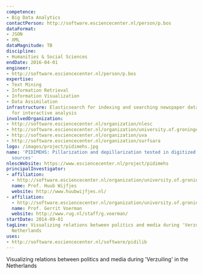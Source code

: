 ```yaml
---
competence:
- Big Data Analytics
contactPerson: http://software.esciencecenter.nl/person/p.bos
dataFormat:
- JSON
- XML
dataMagnitude: TB
discipline:
- Humanities & Social Sciences
endDate: 2016-04-01
engineer:
- http://software.esciencecenter.nl/person/p.bos
expertise:
- Text Mining
- Information Retrieval
- Information Visualization
- Data Assimilation
infrastructure: Elasticsearch for indexing and searching newspaper data, iPython notebook
  for interactive analysis
involvedOrganization:
- http://software.esciencecenter.nl/organization/nlesc
- http://software.esciencecenter.nl/organization/university.of.groningen
- http://software.esciencecenter.nl/organization/uva
- http://software.esciencecenter.nl/organization/surfsara
logo: /images/project/pidimehs.jpg
name: 'PIDIMEHS: Pillarization and depillarization tested in digitized media historical
  sources'
nlescWebsite: https://www.esciencecenter.nl/project/pidimehs
principalInvestigator:
- affiliation:
  - http://software.esciencecenter.nl/organization/university.of.groningen
  name: Prof. Huub Wijfjes
  website: http://www.huubwijfjes.nl/
- affiliation:
  - http://software.esciencecenter.nl/organization/university.of.groningen
  name: Prof. Gerrit Voerman
  website: http://www.rug.nl/staff/g.voerman/
startDate: 2014-09-01
tagLine: Visualizing relations between politics and media during 'Verzuiling' in the
  Netherlands
uses:
- http://software.esciencecenter.nl/software/pidilib
---
```

Visualizing relations between politics and media during 'Verzuiling' in the Netherlands
